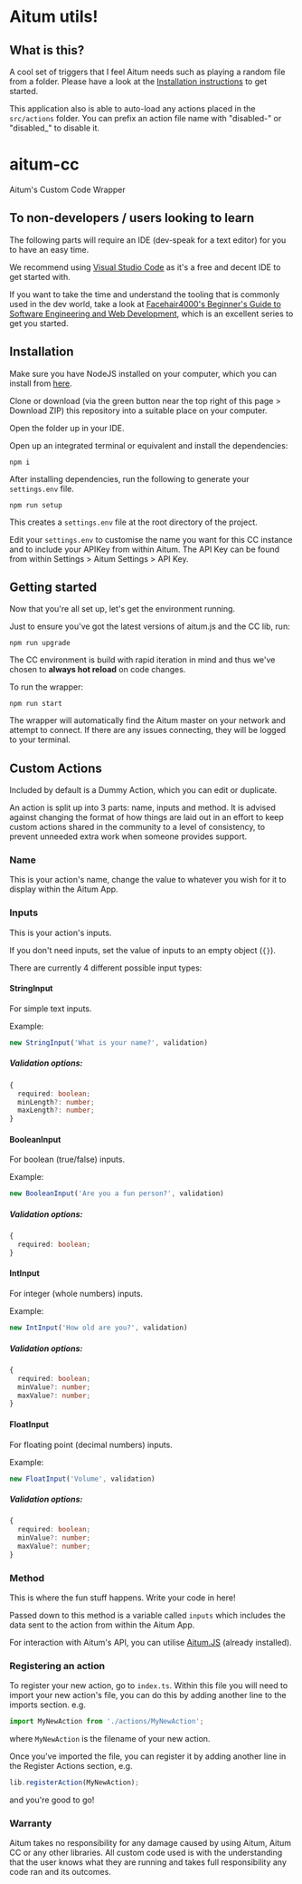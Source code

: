 # Aitum utils!

## What is this?
A cool set of triggers that I feel Aitum needs such as playing a random file from a folder.
Please have a look at the [Installation instructions](#installation) to get started.

This application also is able to auto-load any actions placed in the `src/actions` folder.
You can prefix an action file name with "disabled-" or "disabled_" to disable it.

# aitum-cc
Aitum's Custom Code Wrapper

## To non-developers / users looking to learn
The following parts will require an IDE (dev-speak for a text editor) for you to have an easy time.

We recommend using [Visual Studio Code](https://code.visualstudio.com/) as it's a free and decent IDE to get started with.

If you want to take the time and understand the tooling that is commonly used in the dev world, take a look at [Facehair4000's Beginner's Guide to Software Engineering and Web Development](https://www.youtube.com/watch?v=Wt47gSihb5s&list=PLJjxqjPti-LfbLhTs-XSNecyqBOtRB0fS), which is an excellent series to get you started.

## Installation
Make sure you have NodeJS installed on your computer, which you can install from [here](https://nodejs.org/en/).

Clone or download (via the green button near the top right of this page > Download ZIP) this repository into a suitable place on your computer.

Open the folder up in your IDE.

Open up an integrated terminal or equivalent and install the dependencies:
```
npm i
```

After installing dependencies, run the following to generate your `settings.env` file.
```
npm run setup
```
This creates a `settings.env` file at the root directory of the project.

Edit your `settings.env` to customise the name you want for this CC instance and to include your APIKey from within Aitum.
The API Key can be found from within Settings > Aitum Settings > API Key.

## Getting started

Now that you're all set up, let's get the environment running.

Just to ensure you've got the latest versions of aitum.js and the CC lib, run:
```
npm run upgrade
```

The CC environment is build with rapid iteration in mind and thus we've chosen to **always hot reload** on code changes.

To run the wrapper:
```
npm run start
```

The wrapper will automatically find the Aitum master on your network and attempt to connect.
If there are any issues connecting, they will be logged to your terminal.

## Custom Actions

Included by default is a Dummy Action, which you can edit or duplicate.

An action is split up into 3 parts: name, inputs and method.
It is advised against changing the format of how things are laid out in an effort to keep custom actions shared in the community to a level of consistency, to prevent unneeded extra work when someone provides support.

### Name
This is your action's name, change the value to whatever you wish for it to display within the Aitum App.

### Inputs
This is your action's inputs.

If you don't need inputs, set the value of inputs to an empty object (`{}`).

There are currently 4 different possible input types:

#### StringInput

For simple text inputs.

Example:

```ts
new StringInput('What is your name?', validation)
```

##### Validation options:
```ts
{
  required: boolean;
  minLength?: number;
  maxLength?: number;
}
```


#### BooleanInput

For boolean (true/false) inputs.

Example:

```ts
new BooleanInput('Are you a fun person?', validation)
```

##### Validation options:
```ts
{
  required: boolean;
}
```


#### IntInput
For integer (whole numbers) inputs.

Example:

```ts
new IntInput('How old are you?', validation)
```

##### Validation options:
```ts
{
  required: boolean;
  minValue?: number;
  maxValue?: number;
}
```


#### FloatInput
For floating point (decimal numbers) inputs.

Example:

```ts
new FloatInput('Volume', validation)
```

##### Validation options:
```ts
{
  required: boolean;
  minValue?: number;
  maxValue?: number;
}
```

### Method
This is where the fun stuff happens. Write your code in here!

Passed down to this method is a variable called `inputs` which includes the data sent to the action from within the Aitum App.

For interaction with Aitum's API, you can utilise [Aitum.JS](https://www.npmjs.com/package/aitum.js) (already installed).

### Registering an action

To register your new action, go to `index.ts`.
Within this file you will need to import your new action's file, you can do this by adding another line to the imports section. e.g.
```ts
import MyNewAction from './actions/MyNewAction';
```
where `MyNewAction` is the filename of your new action.

Once you've imported the file, you can register it by adding another line in the Register Actions section, e.g.
```ts
lib.registerAction(MyNewAction);
```

and you're good to go!

### Warranty
Aitum takes no responsibility for any damage caused by using Aitum, Aitum CC or any other libraries.
All custom code used is with the understanding that the user knows what they are running and takes full responsibility any code ran and its outcomes.
